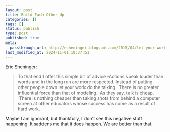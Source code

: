 ```yaml
---
layout: post
title: Build Each Other Up
categories: []
tags: []
status: publish
type: post
published: true
meta:
  passthrough_url: http://esheninger.blogspot.com/2015/04/let-your-work-do-talking.html?m=1
last_modified_at: 2024-11-01 18:37:51
---
```


Eric Sheninger:


>To that end I offer this simple bit of advice -Actions speak louder than words and in the long run are more respected. Instead of putting other people down let your work do the talking.  There is no greater influential force than that of modeling.  As they say, talk is cheap.  There is nothing cheaper than taking shots from behind a computer screen at other educators whose success has come as a result of hard work.



Maybe I am ignorant, but thankfully, I don't see this negative stuff happening. It saddens me that it does happen. We are better than that.
